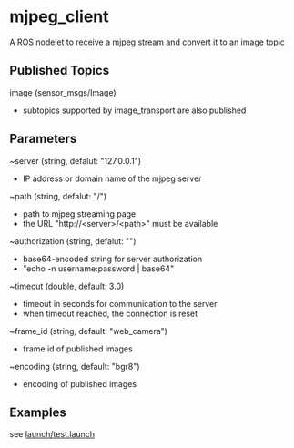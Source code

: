 # mjpeg_client
A ROS nodelet to receive a mjpeg stream and convert it to an image topic

## Published Topics
image (sensor_msgs/Image)
* subtopics supported by image_transport are also published

## Parameters
~server (string, defalut: "127.0.0.1")
* IP address or domain name of the mjpeg server

~path (string, defalut: "/")
* path to mjpeg streaming page
* the URL "http://\<server>/\<path>" must be available

~authorization (string, defalut: "")
* base64-encoded string for server authorization
* "echo -n username:password | base64"

~timeout (double, default: 3.0)
* timeout in seconds for communication to the server
* when timeout reached, the connection is reset

~frame_id (string, default: "web_camera")
* frame id of published images

~encoding (string, default: "bgr8")
* encoding of published images

## Examples
see [launch/test.launch](launch/test.launch)
